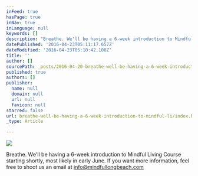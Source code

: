 ```yaml
---
inFeed: true
hasPage: true
inNav: true
inLanguage: null
keywords: []
description: "Breathe. We'll be having a 6-week introduction to Mindful Living Course starting shortly, most likely in early June. If you want more information, feel free to shoot us an email at info@mindfullongbeach.com"
datePublished: '2016-04-23T05:11:17.657Z'
dateModified: '2016-04-23T05:10:42.108Z'
title: ''
author: []
sourcePath: _posts/2016-04-20-breathe-well-be-having-a-6-week-introduction-to-mindful-li.md
published: true
authors: []
publisher:
  name: null
  domain: null
  url: null
  favicon: null
starred: false
url: breathe-well-be-having-a-6-week-introduction-to-mindful-li/index.html
_type: Article

---
```

![](https://the-grid-user-content.s3-us-west-2.amazonaws.com/4e2f575a-c013-40bd-b81b-1dd95022320f.jpg)

Breathe. We'll be having a 6-week introduction to Mindful Living Course starting shortly, most likely in early June. If you want more information, feel free to shoot us an email at info@mindfullongbeach.com